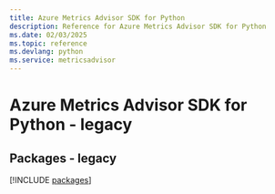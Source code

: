 ```yaml
---
title: Azure Metrics Advisor SDK for Python
description: Reference for Azure Metrics Advisor SDK for Python
ms.date: 02/03/2025
ms.topic: reference
ms.devlang: python
ms.service: metricsadvisor
---
```

# Azure Metrics Advisor SDK for Python - legacy
## Packages - legacy
[!INCLUDE [packages](metrics-advisor-index.md)]